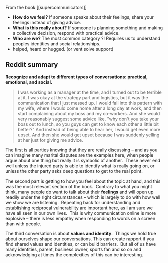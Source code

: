 From the book [[supercommunicators]]

- **How do we feel?** 
  If someone speaks about their feelings, share your feelings instead of giving advice.
- **What is this really about?**
  If someone is planning something and making a collective decision, respond with practical advice.
- **Who are we?**
  The most common category ?!
  Requires us to understand peoples identities and social relationships.
- helped, heard or hugged. (or vent solve support)

## Reddit summary

**Recognize and adapt to different types of conversations: practical, emotional, and social.**  

> I was working as a manager at the time, and I turned out to be terrible at it. I was okay at the strategy part and logistics, but it was the communication that I just messed up. I would fall into this pattern with my wife, where I would come home after a long day at work, and then start complaining about my boss and my co-workers. And she would very reasonably suggest some advice like, "why don't you take your boss out to lunch, so you guys can get to know each other a little bit better?" And instead of being able to hear her, I would get even more upset. And then she would get upset because I was suddenly yelling at her just for giving me advice.

The first is all parties knowing that they are really discussing – and as you can imagine many marital disputes are the examples here, when people argue about one thing but really it is symbolic of another.  These never end well unless the injured party is able to identify what is really going on, or unless the other party asks deep questions to get to the real point.

The second part is getting to how you feel about the topic at hand, and this was the most relevant section of the book.  Contrary to what you might think, many people do want to talk about their **feelings** and will open up readily under the right circumstances – which is largely to do with how well we show we are listening.  Repeating back for understanding and establishing reciprocal vulnerability are important here, as I am sure we have all seen in our own lives.  This is why communication online is more explosive – there is less empathy when responding to words on a screen than with people.

The third conversation is about **values and identity**.  Things we hold true about ourselves shape our conversations. This can create rapport if you find shared values and identities, or can build barriers.  But all of us have many identities, parent, business owner, sports fan and so on and acknowledging at times the complexities of this can be interesting.